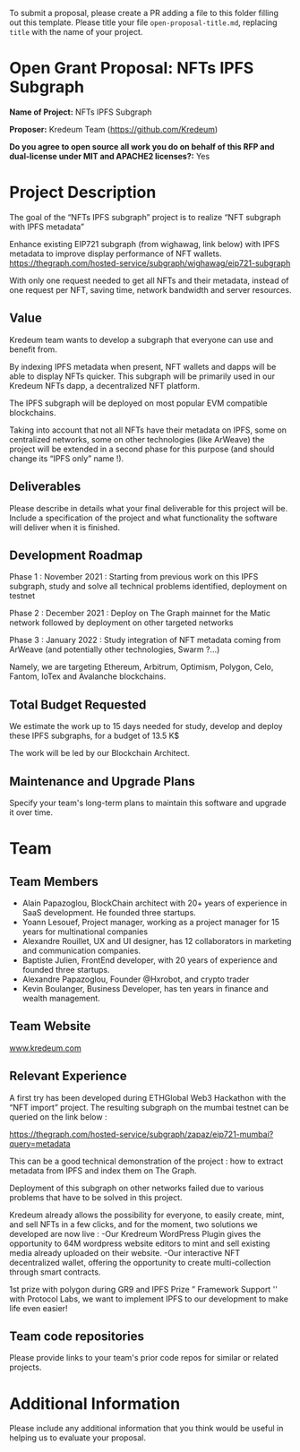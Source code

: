 To submit a proposal, please create a PR adding a file to this folder filling out this template. Please title your file `open-proposal-title.md`, replacing `title` with the name of your project.

# Open Grant Proposal: NFTs IPFS Subgraph

**Name of Project:** NFTs IPFS Subgraph

**Proposer:** Kredeum Team (https://github.com/Kredeum) 

**Do you agree to open source all work you do on behalf of this RFP and dual-license under MIT and APACHE2 licenses?:** Yes

# Project Description

The goal of the “NFTs IPFS subgraph” project is to realize “NFT subgraph with IPFS metadata”

Enhance existing EIP721 subgraph (from wighawag, link below) with IPFS metadata to improve display performance of NFT wallets.
https://thegraph.com/hosted-service/subgraph/wighawag/eip721-subgraph

With only one request needed to get all NFTs and their metadata, instead of one request per NFT, saving time, network bandwidth and server resources.

## Value

Kredeum team wants to develop a subgraph that everyone can use and benefit from.

By indexing IPFS metadata when present, NFT wallets and dapps will be able to display NFTs quicker. This subgraph will be primarily used in our Kredeum NFTs dapp, a decentralized NFT platform.

The IPFS subgraph will be deployed on most popular EVM compatible blockchains.

Taking into account that not all NFTs have their metadata on IPFS, some on centralized networks, some on other technologies (like ArWeave) the project will be extended in a second phase for this purpose (and should change its “IPFS only” name !).


## Deliverables

Please describe in details what your final deliverable for this project will be. Include a specification of the project and what functionality the software will deliver when it is finished.

## Development Roadmap

Phase 1 : November 2021 : Starting from previous work on this IPFS subgraph, study and solve all technical problems  identified, deployment on testnet

Phase 2 : December 2021 : Deploy on The Graph mainnet for the Matic network followed by deployment on other targeted networks

Phase 3 : January 2022 : Study integration of NFT metadata coming from ArWeave (and potentially other technologies, Swarm ?...) 
 
Namely, we are targeting Ethereum, Arbitrum, Optimism, Polygon, Celo, Fantom, IoTex and Avalanche blockchains.


## Total Budget Requested

We estimate the work up to 15 days needed for study, develop and deploy these IPFS subgraphs, for a budget of 13.5 K$

The work will be led by our Blockchain Architect.

## Maintenance and Upgrade Plans

Specify your team's long-term plans to maintain this software and upgrade it over time.

# Team

## Team Members

- Alain Papazoglou, BlockChain architect with 20+ years of experience in SaaS development. He founded three startups.
- Yoann Lesouef, Project manager, working as a project manager for 15 years for multinational companies 
- Alexandre Rouillet, UX and UI designer, has 12 collaborators in marketing and communication companies.
- Baptiste Julien, FrontEnd developer, with 20 years of experience and founded three startups.
- Alexandre Papazoglou, Founder @Hxrobot, and crypto trader
- Kevin Boulanger, Business Developer, has ten years in finance and wealth management. 

## Team Website

www.kredeum.com

## Relevant Experience

A first try has been developed during ETHGlobal Web3 Hackathon with the “NFT import” project. The resulting subgraph on the mumbai testnet can be queried on the link below :

https://thegraph.com/hosted-service/subgraph/zapaz/eip721-mumbai?query=metadata

This can be a good technical demonstration of the project : how to extract metadata from IPFS and index them on The Graph.

Deployment of this subgraph on other networks failed due to various problems that have to be solved in this project.

   

Kredeum already allows the possibility for everyone, to easily create, mint, and sell NFTs in a few clicks, and for the moment, two solutions we developed are now live : 
-Our Kredreum WordPress Plugin gives the opportunity to 64M wordpress website editors to mint and sell existing media already uploaded on their website. 
-Our interactive NFT decentralized wallet, offering the opportunity to create multi-collection through smart contracts.

1st prize with polygon during GR9 and IPFS Prize ” Framework Support '' with Protocol Labs, we want to implement IPFS to our development to make life even easier!

## Team code repositories

Please provide links to your team's prior code repos for similar or related projects.

# Additional Information

Please include any additional information that you think would be useful in helping us to evaluate your proposal.
